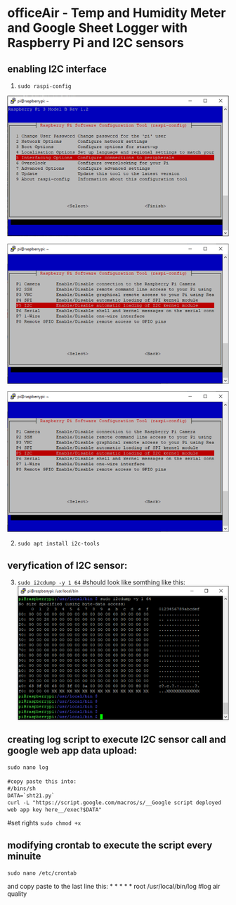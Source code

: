 # officeAir - Temp and Humidity Meter and Google Sheet Logger with Raspberry Pi and I2C sensors

## enabling I2C interface 
1. `sudo raspi-config`

![raspi-config](https://github.com/DecentLabs/officeAir/blob/master/1_raspi-config_intef_options.png)

![Interface Options](https://github.com/DecentLabs/officeAir/blob/master/2_raspi-config_intef_options_i2c.png)

![enable I2C](https://github.com/DecentLabs/officeAir/blob/master/2_raspi-config_intef_options_i2c.png)

2. `sudo apt install i2c-tools`

## veryfication of I2C sensor:
3. `sudo i2cdump -y 1 64`
#should look like somthing like this:
![I2C map](https://github.com/DecentLabs/officeAir/blob/master/4_i2cdump_map.png)


## creating log script to execute I2C sensor call and google web app data upload:
    sudo nano log
    
    #copy paste this into:
    #/bins/sh
    DATA=`sht21.py`
    curl -L "https://script.google.com/macros/s/__Google script deployed web app key here__/exec?$DATA"

#set rights
    `sudo chmod +x`

## modifying crontab to execute the script every minuite
    sudo nano /etc/crontab
and copy paste to the last line this:
    *  *    * * *   root  /usr/local/bin/log #log air quality
